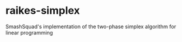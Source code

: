 raikes-simplex
==============

SmashSquad's implementation of the two-phase simplex algorithm for linear programming

